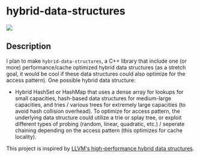 # hybrid-data-structures

[![](https://img.shields.io/badge/project-link-blue)](https://github.com/luo-anthony/hybrid-data-structures)

## Description

I plan to make `hybrid-data-structures`, a C++ library that include one (or more) performance/cache optimized hybrid data structures (as a stretch goal, it would be cool if these data structures could also optimize for the access pattern). One possible hybrid data structure:

- Hybrid HashSet or HashMap that uses a dense array for lookups for small capacities, hash-based data structures for medium-large capacities, and tries / various trees for extremely large capacities (to avoid hash collision overhead). To optimize for access pattern, the underlying data structure could utilize a trie or splay tree, or exploit different types of probing (random, linear, quadratic, etc.) / seperate chaining depending on the access pattern (this optimizes for cache locality).

This project is inspired by [LLVM's high-performance hybrid data structures](https://www.youtube.com/watch?v=vElZc6zSIXM&list=PLiDK46vnsTT-JerJ8k5-W5L-yKvSu0M41&index=3).

